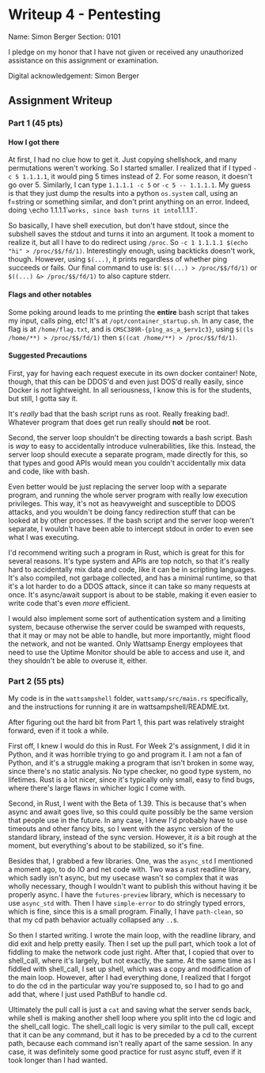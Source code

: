 # Writeup 4 - Pentesting

Name: Simon Berger
Section: 0101

I pledge on my honor that I have not given or received any unauthorized assistance on this assignment or examination.

Digital acknowledgement: Simon Berger

## Assignment Writeup

### Part 1 (45 pts)

#### How I got there

At first, I had no clue how to get it. Just copying shellshock, and many permutations weren't working. So I started smaller. I realized that if I typed `-c 5 1.1.1.1`, it would ping 5 times instead of 2. For some reason, it doesn't go over 5. Similarly, I can type `1.1.1.1 -c 5` or `-c 5 -- 1.1.1.1`. My guess is that they just dump the results into a python `os.system` call, using an f=string or something similar, and don't print anything on an error. Indeed, doing `\`echo 1.1.1.1\`` works, since bash turns it into `1.1.1.1`.

So basically, I have shell execution, but don't have stdout, since the subshell saves the stdout and turns it into an argument. It took a moment to realize it, but all I have to do redirect using `/proc`. So `-c 1 1.1.1.1 $(echo "hi" > /proc/$$/fd/1)`. Interestingly enough, using backticks doesn't work, though.  However, using `$(...)`, it prints regardless of whether ping succeeds or fails. Our final command to use is: `$((...) > /proc/$$/fd/1)` or `$((...) &> /proc/$$/fd/1)` to also capture stderr.

#### Flags and other notables

Some poking around leads to me printing the **entire** bash script that takes my input, calls ping, etc! It's at `/opt/container_startup.sh`. In any case, the flag is at `/home/flag.txt`, and is `CMSC389R-{p1ng_as_a_$erv1c3}`, using `$((ls /home/**) > /proc/$$/fd/1)` then `$((cat /home/**) > /proc/$$/fd/1)`.


#### Suggested Precautions

First, yay for having each request execute in its own docker container! Note, though, that this can be DDOS'd and even just DOS'd really easily, since Docker is *not* lightweight. In all seriousness, I know this is for the students, but still, I gotta say it.

It's *really* bad that the bash script runs as root. Really freaking bad!. Whatever program that does get run really should **not** be root.

Second, the server loop shouldn't be directing towards a bash script. Bash is *way* to easy to accidentally introduce vulnerabilities, like this. Instead, the server loop should execute a separate program, made directly for this, so that types and good APIs would mean you couldn't accidentally mix data and code, like with bash.

Even better would be just replacing the server loop with a separate program, and running the whole server program with really low execution privileges. This way, it's not as heavyweight and susceptible to DDOS attacks, and you wouldn't be doing fancy redirection stuff that can be looked at by other processes. If the bash script and the server loop weren't separate, I wouldn't have been able to intercept stdout in order to even see what I was executing.

I'd recommend writing such a program in Rust, which is great for this for several reasons. It's type system and APIs are top notch, so that it's really hard to accidentally mix data and code, like it can be in scripting languages. It's also compiled, not garbage collected, and has a minimal runtime, so that it's a lot harder to do a DDOS attack, since it can take so many requests at once. It's async/await support is about to be stable, making it even easier to write code that's even *more* efficient.

I would also implement some sort of authentication system and a limiting system, because otherwise the server could be swamped with requests, that it may or may not be able to handle, but more importantly, might flood the network, and not be wanted. Only Wattsamp Energy employees that need to use the Uptime Monitor should be able to access and use it, and they shouldn't be able to overuse it, either.


### Part 2 (55 pts)

My code is in the `wattsampshell` folder, `wattsamp/src/main.rs` specifically, and the instructions for running it are in wattsampshell/README.txt.

After figuring out the hard bit from Part 1, this part was relatively straight forward, even if it took a while.

First off, I knew I would do this in Rust. For Week 2's assignment, I did it in Python, and it was horrible trying to go and program it. I am not a fan of Python, and it's a struggle making a program that isn't broken in some way, since there's no static analysis. No type checker, no good type system, no lifetimes. Rust is a lot nicer, since it's typically only small, easy to find bugs, where there's large flaws in whicher logic I come with.

Second, in Rust, I went with the Beta of 1.39. This is because that's when async and await goes live, so this could quite possibly be the same version that people use in the future. In any case, I knew I'd probably have to use timeouts and other fancy bits, so I went with the async version of the standard library, instead of the sync version. However, it *is* a bit rough at the moment, but everything's about to be stabilized, so it's fine.

Besides that, I grabbed a few libraries. One, was the `async_std` I mentioned a moment ago, to do IO and net code with. Two was a rust readline library, which sadly isn't async, but my usecase wasn't so complex that it was wholly necessary, though I wouldn't want to publish this without having it be properly async. I have the `futures-preview` library, which is necessary to use `async_std` with. Then I have `simple-error` to do stringly typed errors, which is fine, since this is a small program. Finally, I have `path-clean`, so that my cd path behavior actually collapsed any `..`s.

So then I started writing. I wrote the main loop, with the readline library, and did exit and help pretty easily. Then I set up the pull part, which took a lot of fiddling to make the network code just right. After that, I copied that over to shell_call, where it's largely, but not exactly, the same. At the same time as I fiddled with shell_call, I set up shell, which was a copy and modification of the main loop. However, after I had everything done, I realized that I forgot to do the cd in the particular way you're supposed to, so I had to go and add that, where I just used PathBuf to handle cd.

Ultimately the pull call is just a `cat` and saving what the server sends back, while shell is making another shell loop where you split into the cd logic and the shell_call logic. The shell_call logic is very similar to the pull call, except that it can be any command, but it has to be preceded by a cd to the current path, because each command isn't really apart of the same session. In any case, it was definitely some good practice for rust async stuff, even if it took longer than I had wanted.